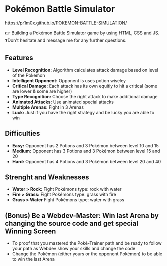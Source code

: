 # Pokémon Battle Simulator

https://pr1m0x.github.io/POKEMON-BATTLE-SIMULATION/

👉 Building a Pokémon Battle Simulator game by using HTML, CSS and JS.
❓Don't hesitate and message me for any further questions.
## Features
* **Level Recognition:** Algorithm calculates attack damage based on level of the Pokeḿon
* **Intelligent Opponent:** Opponent is uses potion wiseley
* **Critical Damage:** Each attack has its own equitiy to hit a critical (some are lower & some are higher)
* **Type Recognition:** Choose the right attack to make additional damage
* **Animated Attacks:** Use animated special attacks
* **Multiple Arenas:** Fight in 3 Arenas
* **Luck:** Just if you have the right strategy and be lucky you are able to win
## Difficulties
* **Easy:** Opponent has 2 Potions and 3 Pokémon between level 10 and 15
* **Medium:** Opponent has 3 Potions and 3 Pokémon between level 15 and 20
* **Hard:** Opponent has 4 Potions and 3 Pokémon between level 20 and 40

## Strenght and Weaknesses
* **Water > Rock:** Fight Pokémons type: rock with water
* **Fire > Grass:** Fight Pokémons type: grass with fire
* **Grass > Water** Fight Pokémons type: water with grass

## (Bonus) Be a Webdev-Master: Win last Arena by changing the source code and get special Winning Screen
* To proof that you mastered the Poké-Trainer path and be ready to follow your path as Webdev show your skills and change the code
* Change the Pokémon (either yours or the opponent Pokémon) to be able to win the last Arena
